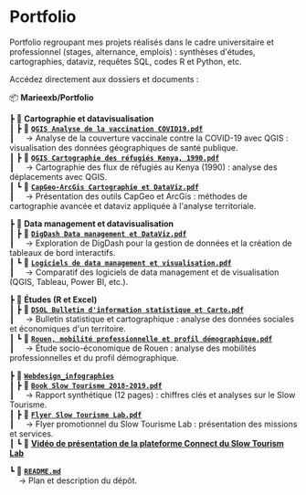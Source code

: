 # Portfolio
Portfolio regroupant mes projets réalisés dans le cadre universitaire et professionnel (stages, alternance, emplois) : synthèses d'études, cartographies, dataviz, requêtes SQL, codes R et Python, etc.

Accédez directement aux dossiers et documents : 

📦 **Marieexb/Portfolio**  

 ┣ 📂 **Cartographie et datavisualisation**  
 ┃ ┣ 📄 **[`QGIS Analyse de la vaccination COVID19.pdf`](https://github.com/marieexb/Portfolio/blob/main/QGIS%20Analyse%20de%20la%20vaccination%20COVID19.pdf)**  
 ┃ &nbsp;&nbsp;&nbsp;&nbsp;→ Analyse de la couverture vaccinale contre la COVID-19 avec QGIS : visualisation des données géographiques de santé publique.  
 ┃ ┣ 📄 **[`QGIS Cartographie des réfugiés Kenya, 1990.pdf`](https://github.com/marieexb/Portfolio/blob/main/QGIS%20Cartographie%20des%20réfugiés%20Kenya,%201990.pdf)**  
 ┃ &nbsp;&nbsp;&nbsp;&nbsp;→ Cartographie des flux de réfugiés au Kenya (1990) : analyse des déplacements avec QGIS.  
 ┃ ┗ 📄 **[`CapGeo-ArcGis Cartographie et DataViz.pdf`](https://github.com/marieexb/Portfolio/blob/main/CapGeo-ArcGis%20Cartographie%20et%20DataViz.pdf)**  
 ┃ &nbsp;&nbsp;&nbsp;&nbsp;→ Présentation des outils CapGeo et ArcGis : méthodes de cartographie avancée et dataviz appliquée à l'analyse territoriale.  

 ┣ 📂 **Data management et datavisualisation**  
 ┃ ┣ 📄 **[`DigDash Data management et DataViz.pdf`](https://github.com/marieexb/Portfolio/blob/main/DigDash%20Data%20management%20et%20DataViz.pdf)**  
 ┃ &nbsp;&nbsp;&nbsp;&nbsp;→ Exploration de DigDash pour la gestion de données et la création de tableaux de bord interactifs.  
 ┃ ┗ 📄 **[`Logiciels de data management et visualisation.pdf`](https://github.com/marieexb/Portfolio/blob/main/Logiciels%20de%20data%20management%20et%20visualisation.pdf)**  
 ┃ &nbsp;&nbsp;&nbsp;&nbsp;→ Comparatif des logiciels de data management et de visualisation (QGIS, Tableau, Power BI, etc.).  

 ┣ 📂 **Études (R et Excel)**  
 ┃ ┣ 📄 **[`DSOL Bulletin d'information statistique et Carto.pdf`](https://github.com/marieexb/Portfolio/blob/main/DSOL%20Bulletin%20d'information%20statistique%20et%20Carto.pdf)**  
 ┃ &nbsp;&nbsp;&nbsp;&nbsp;→ Bulletin statistique et cartographique : analyse des données sociales et économiques d'un territoire.  
 ┃ ┗ 📄 **[`Rouen, mobilité professionnelle et profil démographique.pdf`](https://github.com/marieexb/Portfolio/blob/main/Rouen,%20mobilité%20professionnelle%20et%20profil%20démographique.pdf)**  
 ┃ &nbsp;&nbsp;&nbsp;&nbsp;→ Étude socio-économique de Rouen : analyse des mobilités professionnelles et du profil démographique.  

 ┣ 📂 **[`Webdesign_infographies`](https://github.com/marieexb/Portfolio/tree/main/Webdesign_infographies)**  
 ┃ ┣ 📄 **[`Book Slow Tourisme 2018-2019.pdf`](https://github.com/marieexb/Portfolio/blob/main/Webdesign_infographies/Book%20Slow%20Tourisme%202018-2019.pdf)**  
 ┃ &nbsp;&nbsp;&nbsp;&nbsp;→ Rapport synthétique (12 pages) : chiffres clés et analyses sur le Slow Tourisme.  
 ┃ ┣ 📄 **[`Flyer Slow Tourisme Lab.pdf`](https://github.com/marieexb/Portfolio/blob/main/Webdesign_infographies/Flyer%20Slow%20Tourisme%20Lab.pdf)**  
 ┃ &nbsp;&nbsp;&nbsp;&nbsp;→ Flyer promotionnel du Slow Tourisme Lab : présentation des missions et services.  
 ┃ ┗ 🎥 **[Vidéo de présentation de la plateforme Connect du Slow Tourism Lab](https://www.facebook.com/watch/?v=297295040951452)**  

 ┗ 📄 **[`README.md`](https://github.com/marieexb/Portfolio/blob/main/README.md)**  
 &nbsp;&nbsp;&nbsp;&nbsp;→ Plan et description du dépôt.
